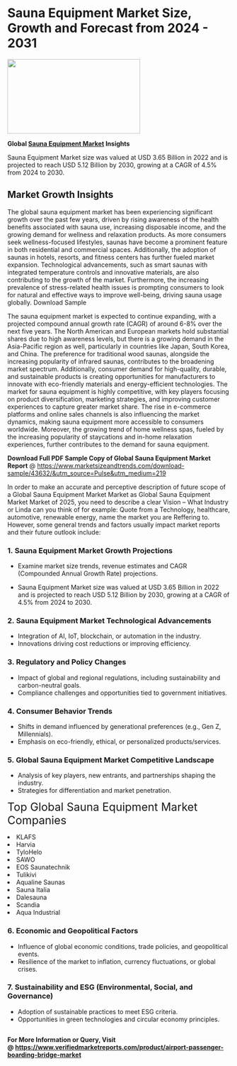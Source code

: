 <H1>Sauna Equipment Market Size, Growth and Forecast from 2024 - 2031</H1><img class="aligncenter size-medium wp-image-584254" src="https://thirdeyenews.in/wp-content/uploads/2024/09/Global-Market-Research-300x168.jpeg" alt="" width="300" height="168" /><p><strong>Global&nbsp;<a href="https://www.marketsizeandtrends.com/download-sample/43632/&amp;utm_source=Pulse&amp;utm_medium=219">Sauna Equipment Market</a> Insights</strong></p><p>Sauna Equipment Market size was valued at USD 3.65 Billion in 2022 and is projected to reach USD 5.12 Billion by 2030, growing at a CAGR of 4.5% from 2024 to 2030.</p><p><h2>Market Growth Insights</h2> <p>The global sauna equipment market has been experiencing significant growth over the past few years, driven by rising awareness of the health benefits associated with sauna use, increasing disposable income, and the growing demand for wellness and relaxation products. As more consumers seek wellness-focused lifestyles, saunas have become a prominent feature in both residential and commercial spaces. Additionally, the adoption of saunas in hotels, resorts, and fitness centers has further fueled market expansion. Technological advancements, such as smart saunas with integrated temperature controls and innovative materials, are also contributing to the growth of the market. Furthermore, the increasing prevalence of stress-related health issues is prompting consumers to look for natural and effective ways to improve well-being, driving sauna usage globally. Download Sample </p> <p>The sauna equipment market is expected to continue expanding, with a projected compound annual growth rate (CAGR) of around 6-8% over the next five years. The North American and European markets hold substantial shares due to high awareness levels, but there is a growing demand in the Asia-Pacific region as well, particularly in countries like Japan, South Korea, and China. The preference for traditional wood saunas, alongside the increasing popularity of infrared saunas, contributes to the broadening market spectrum. Additionally, consumer demand for high-quality, durable, and sustainable products is creating opportunities for manufacturers to innovate with eco-friendly materials and energy-efficient technologies. The market for sauna equipment is highly competitive, with key players focusing on product diversification, marketing strategies, and improving customer experiences to capture greater market share. The rise in e-commerce platforms and online sales channels is also influencing the market dynamics, making sauna equipment more accessible to consumers worldwide. Moreover, the growing trend of home wellness spas, fueled by the increasing popularity of staycations and in-home relaxation experiences, further contributes to the demand for sauna equipment. </p><p><span class=""><strong>Download Full PDF Sample Copy of Global Sauna Equipment Market Report</strong> @ <a href="https://www.marketsizeandtrends.com/download-sample/43632/&amp;utm_source=Pulse&amp;utm_medium=219" target="_blank">https://www.marketsizeandtrends.com/download-sample/43632/&amp;utm_source=Pulse&amp;utm_medium=219</a></span></p><p>In order to make an accurate and perceptive description of future scope of a Global&nbsp;Sauna Equipment Market Market as Global&nbsp;Sauna Equipment Market Market of 2025, you need to describe a clear Vision &ndash; What Industry or Linda can you think of for example: Quote from a Technology, healthcare, automotive, renewable energy, name the market you are Reffering to. However, some general trends and factors usually impact market reports and their future outlook include:</p><h3>1.&nbsp;<strong>Sauna Equipment Market Growth Projections</strong></h3><ul><li>Examine market size trends, revenue estimates and CAGR (Compounded Annual Growth Rate) projections.</li><li><p>Sauna Equipment Market size was valued at USD 3.65 Billion in 2022 and is projected to reach USD 5.12 Billion by 2030, growing at a CAGR of 4.5% from 2024 to 2030.</p></li></ul><h3>2.&nbsp;<strong>Sauna Equipment Market Technological Advancements</strong></h3><ul><li>Integration of AI, IoT, blockchain, or automation in the industry.</li><li>Innovations driving cost reductions or improving efficiency.</li></ul><h3>3.&nbsp;<strong>Regulatory and Policy Changes</strong></h3><ul><li>Impact of global and regional regulations, including sustainability and carbon-neutral goals.</li><li>Compliance challenges and opportunities tied to government initiatives.</li></ul><h3>4.&nbsp;<strong>Consumer Behavior Trends</strong></h3><ul><li>Shifts in demand influenced by generational preferences (e.g., Gen Z, Millennials).</li><li>Emphasis on eco-friendly, ethical, or personalized products/services.</li></ul><h3>5.&nbsp;<strong>Global Sauna Equipment Market Competitive Landscape</strong></h3><ul><li>Analysis of key players, new entrants, and partnerships shaping the industry.</li><li>Strategies for differentiation and market penetration.</li></ul><p data-pm-slice="1 1 []"><span style="color: inherit; font-family: inherit; font-size: 25px;">Top Global Sauna Equipment Market Companies</span></p><div class="" data-test-id=""><p><li>KLAFS</li><li> Harvia</li><li> TyloHelo</li><li> SAWO</li><li> EOS Saunatechnik</li><li> Tulikivi</li><li> Aqualine Saunas</li><li> Sauna Italia</li><li> Dalesauna</li><li> Scandia</li><li> Aqua Industrial</li></p></div><h3>6.&nbsp;<strong>Economic and Geopolitical Factors</strong></h3><ul><li>Influence of global economic conditions, trade policies, and geopolitical events.</li><li>Resilience of the market to inflation, currency fluctuations, or global crises.</li></ul><h3>7.&nbsp;<strong>Sustainability and ESG (Environmental, Social, and Governance)</strong></h3><ul><li>Adoption of sustainable practices to meet ESG criteria.</li><li>Opportunities in green technologies and circular economy principles.</li></ul><h2><strong style="font-size: 14px;">For More Information or Query, Visit @&nbsp;</strong><a style="background-color: #ffffff; font-size: 14px;" href="https://www.marketsizeandtrends.com/report/sauna-equipment-market/" target="_blank">https://www.verifiedmarketreports.com/product/airport-passenger-boarding-bridge-market</a></h2>
